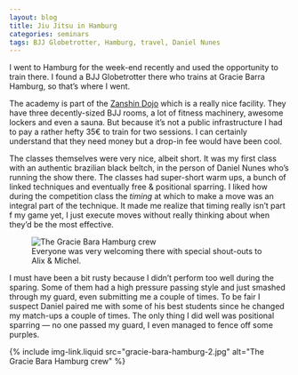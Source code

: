 ```yaml
---
layout: blog
title: Jiu Jitsu in Hamburg
categories: seminars
tags: BJJ Globetrotter, Hamburg, travel, Daniel Nunes
---
```

I went to Hamburg for the week-end recently and used the opportunity to train there. I found a BJJ Globetrotter there who trains at Gracie Barra Hamburg, so that’s where I went.

The academy is part of the [Zanshin Dojo](http://zanshin-dojo.de/) which is a really nice facility. They have three decently-sized BJJ rooms, a lot of fitness machinery, awesome lockers and even a sauna. But because it’s not a public infrastructure I had to pay a rather hefty 35€ to train for two sessions. I can certainly understand that they need money but a drop-in fee would have been cool.

The classes themselves were very nice, albeit short. It was my first class with an authentic brazilian black beltch, in the person of Daniel Nunes who’s running the show there. The classes had super-short warm ups, a bunch of linked techniques and eventually free & positional sparring. I liked how during the competition class the *timing* at which to make a move was an integral part of the technique. It made me realize that timing really isn’t part f my game yet, I just execute moves without really thinking about when they’d be the most effective.

<figure class="illustration">
	<img src="{{ site.img }}gracie-bara-hamburg-1.jpg" alt="The Gracie Bara Hamburg crew" />
	<figcaption>
		Everyone was very welcoming there with special shout-outs to Alix & Michel.
	</figcaption>
</figure>

I must have been a bit rusty because I didn’t perform too well during the sparing. Some of them had a high pressure passing style and just smashed through my guard, even submitting me a couple of times. To be fair I suspect Daniel paired me with some of his best students since he changed my match-ups a couple of times. The only thing I did well was positional sparring — no one passed my guard, I even managed to fence off some purples.

{% include img-link.liquid src="gracie-bara-hamburg-2.jpg" alt="The Gracie Bara Hamburg crew" %}